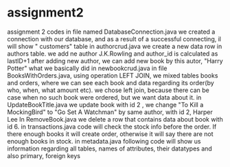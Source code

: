 # assignment2
assignment 2 codes
in file named DatabaseConnection.java we created a connection with our database, and as a result of a successful connecting, il will show " customers" table
in authorcrud.java we create a new data row in authors table. we add ne author J.K.Rowling and author_id is calculated as lastID+1
after adding new author, we can add new book by this autor, "Harry Potter" what we basically did in newbookcrud.java
in file BooksWithOrders.java, using operation LEFT JOIN, we mixed tables books and orders, where we can see each book and data regarding its order(by who, when, what amount etc). we chose left join, because there can be case when no such book were ordered, but we want data about it.
in UpdateBookTitle.java we update book with id 2 , we change "To Kill a MockingBird" to "Go Set A Watchman" by same author, with id 2, Harper Lee
In RemoveBook.java we delete a row that contains data about book with id 6.
in transactions.java code will check the stock info before the order. If there enough books it will create order, otherwise it will say there are not enough books in stock.
in metadata.java following code will show us information regarding all tables, names of attributes, their datatypes and also primary, foreign keys
